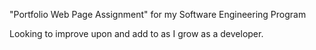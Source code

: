 "Portfolio Web Page Assignment" for my Software Engineering Program

Looking to improve upon and add to as I grow as a developer. 

